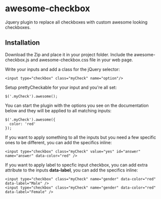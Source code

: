 # awesome-checkbox
Jquery plugin to replace all checkboxes with custom awesome looking checkboxes.

## Installation

Download the Zip and place it in your project folder. Include the awesome-checkbox.js and awesome-checkbox.css file in your web page.


Write your inputs and add a class for the jQuery selector:

    <input type="checkbox" class="myCheck" name="option"/>

Setup prettyCheckable for your input and you're all set:

    $('.myCheck').awesome();


You can start the plugin with the options you see on the documentation below and they will be applied to all matching inputs:

    $('.myCheck').awesome({
      color: 'red'
    });

If you want to apply something to all the inputs but you need a few specific ones to be different, you can add the specifics inline:

    <input type="checkbox" class="myCheck" value="yes" id="answer" name="answer" data-color="red" />
    
If you want to apply label to specfic input checkbox, you can add extra attribute to the inputs <b>data-label</b>, you can add the specifics inline:

    <input type="checkbox" class="myCheck" name="gender" data-color="red" data-label="Male" />    
    <input type="checkbox" class="myCheck" name="gender" data-color="red" data-label="Female" />  


